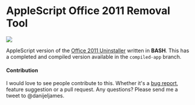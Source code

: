 # AppleScript Office 2011 Removal Tool

![](http://i.imgur.com/1BrNhcT.png)
  
AppleScript version of the [Office 2011 Uninstaller](https://github.com/danijeljames/office2011_uninstaller) written in **BASH**. This has a completed and compiled version available in the `compiled-app` branch.

#### Contribution
I would love to see people contribute to this. Whether it's a [bug report](https://github.com/danijeljames/Office_2011_Removal_AppleScript/issues/new), feature suggestion or a pull request. Any questions? Please send me a tweet to @danijeljames.
